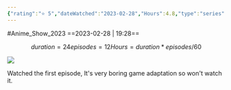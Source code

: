 ```yaml
---
{"rating":"⭐ 5","dateWatched":"2023-02-28","Hours":4.8,"type":"series","subType":"series","title":"Dolls' Frontline","englishTitle":"Girls' Frontline","year":2022,"dataSource":"MALAPI","url":"https://myanimelist.net/anime/46604/Dolls_Frontline","id":46604,"genres":["Action","Drama","Sci-Fi"],"studios":["Asahi Production"],"episodes":12,"duration":"24 min per ep","onlineRating":5.88,"actors":null,"image":"https://cdn.myanimelist.net/images/anime/1783/118956.jpg","released":true,"streamingServices":["Crunchyroll","Aniplus TV","Bahamut Anime Crazy","Bilibili","CatchPlay","Genflix","Laftel","MeWatch","Muse Asia","Sushiroll","TrueID","Wakanim"],"airing":false,"airedFrom":"08/01/2022","airedTo":"26/03/2022","watched":false,"lastWatched":"","personalRating":0,"tags":["mediaDB/tv/series"],"dg-publish":true,"status":"🔴 dropped","permalink":"/media-db/series/dolls-frontline-2022/","dgPassFrontmatter":true,"noteIcon":"3","created":"2023-11-14T21:08:36.168+05:30","updated":"2023-12-15T10:45:51.191+05:30"}
---
```


#Anime_Show_2023 
==2023-02-28 | 19:28==
```math
duration = 24
episodes = 12
Hours = duration * episodes / 60
```
<img src="https://cdn.myanimelist.net/images/anime/1783/118956.jpg">

Watched the first episode, It's very boring game adaptation so won't watch it.